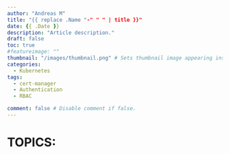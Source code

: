 ```yaml
---
author: "Andreas M"
title: "{{ replace .Name "-" " " | title }}"
date: {{ .Date }} 
description: "Article description."
draft: false 
toc: true
#featureimage: ""
thumbnail: "/images/thumbnail.png" # Sets thumbnail image appearing inside card on homepage.
categories:
  - Kubernetes
tags:
  - cert-manager
  - Authentication
  - RBAC 

comment: false # Disable comment if false.
---
```




# TOPICS: 
